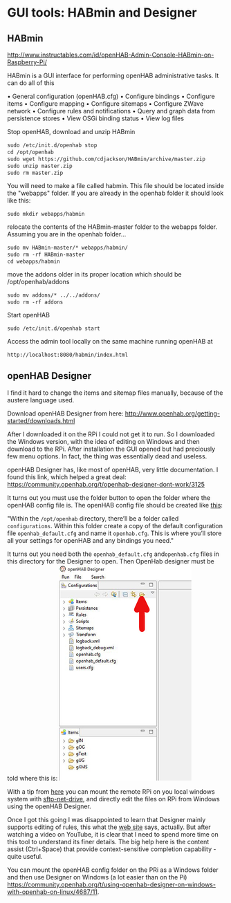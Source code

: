# GUI tools: HABmin and Designer

## HABmin

<http://www.instructables.com/id/openHAB-Admin-Console-HABmin-on-Raspberry-Pi/>

HABmin is a GUI interface for performing openHAB administrative tasks.
It can do all of this

• General configuration (openHAB.cfg)
• Configure bindings
• Configure items
• Configure mapping
• Configure sitemaps
• Configure ZWave network
• Configure rules and notifications
• Query and graph data from persistence stores
• View OSGi binding status
• View log files


Stop openHAB, download and unzip HABmin

	sudo /etc/init.d/openhab stop
	cd /opt/openhab
	sudo wget https://github.com/cdjackson/HABmin/archive/master.zip
	sudo unzip master.zip
	sudo rm master.zip

You will need to make a file called habmin. This file should be located inside the "webapps" folder. If you are already in the openhab folder it should look like this:

	sudo mkdir webapps/habmin

relocate the contents of the HABmin-master folder to the webapps folder. Assuming you are in the openhab folder...

	sudo mv HABmin-master/* webapps/habmin/
	sudo rm -rf HABmin-master
	cd webapps/habmin

move the addons older in its proper location which should be /opt/openhab/addons		

	sudo mv addons/* ../../addons/
	sudo rm -rf addons

Start openHAB

	sudo /etc/init.d/openhab start

Access the admin tool locally on the same machine running openHAB at

	http://localhost:8080/habmin/index.html


## openHAB Designer
I find it hard to change the items and sitemap files manually, because of the austere language used.

Download openHAB Designer from here: <http://www.openhab.org/getting-started/downloads.html>

After I downloaded it on the RPi I could not get it to run. So I downloaded the Windows version, with the idea of editing on Windows and then download to the RPi.  After installation the GUI opened but had preciously few menu options. In fact, the thing was essentially dead and useless.

openHAB Designer has, like most of openHAB, very little documentation. I found this link, which helped a great deal:
<https://community.openhab.org/t/openhab-designer-dont-work/3125>

It turns out you must use the folder button to open the folder where the openHAB config file is.
The openHAB config file should be created like [this](http://www.openhab.org/getting-started/index.html):

"Within the `/opt/openhab` directory, there’ll be a folder called `configurations`. Within this folder create a copy of the default configuration file `openhab_default.cfg` and name it `openhab.cfg`. This is where you’ll store all your settings for openHAB and any bindings you need."

It turns out you need both the `openhab_default.cfg` and`openhab.cfg` files in this directory for the Designer to open.  Then OpenHab designer must be told where this is:
![openhab-designer-01.jpg](images/openhab-designer-01.jpg)

With a tip from [here](https://community.openhab.org/t/using-openhab-designer-on-windows-with-openhab-on-linux/4687) you can mount the remote RPi on you local windows system with [sftp-net-drive](https://www.eldos.com/sftp-net-drive/), and directly edit the files on RPi from Windows using the openHAB Designer.

Once I got this going I was disappointed to learn that Designer mainly supports editing of rules, this what the [web site](https://github.com/openhab/openhab/wiki/Rules#ide-support) says, actually.
But after watching a video on YouTube, it is clear that I need to spend more time on this tool to understand its finer details.  The big help here is the content assist (Ctrl+Space) that provide context-sensitive completion capability - quite useful.

You can mount the openHAB config folder on the PRi as a Windows folder and then use Designer on Windows (a lot easier than on the Pi)
<https://community.openhab.org/t/using-openhab-designer-on-windows-with-openhab-on-linux/4687/11>.
